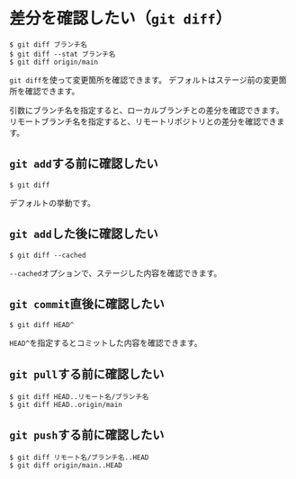 # 差分を確認したい（``git diff``）

```console
$ git diff ブランチ名
$ git diff --stat ブランチ名
$ git diff origin/main
```

``git diff``を使って変更箇所を確認できます。
デフォルトはステージ前の変更箇所を確認できます。

引数にブランチ名を指定すると、ローカルブランチとの差分を確認できます。
リモートブランチ名を指定すると、リモートリポジトリとの差分を確認できます。

## ``git add``する前に確認したい

```console
$ git diff
```

デフォルトの挙動です。

## ``git add``した後に確認したい

```console
$ git diff --cached
```

``--cached``オプションで、ステージした内容を確認できます。

## ``git commit``直後に確認したい

```console
$ git diff HEAD^
```

``HEAD^``を指定するとコミットした内容を確認できます。

## ``git pull``する前に確認したい

```console
$ git diff HEAD..リモート名/ブランチ名
$ git diff HEAD..origin/main
```

## ``git push``する前に確認したい

```console
$ git diff リモート名/ブランチ名..HEAD
$ git diff origin/main..HEAD
```
